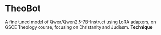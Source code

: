 # TheoBot
A fine tuned model of Qwen/Qwen2.5-7B-Instruct using LoRA adapters, on GSCE Theology course, focusing on Christanity and Judiasm.
**Technique**
